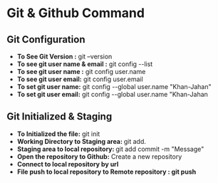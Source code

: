  # Git & Github Command 

## Git Configuration

- <b> To See Git Version :</b>  git –version
- <b>To see git user name & email :</b> git config --list
- <b>To see git user name :</b> git config user.name
- <b>To see git user email:</b> git config user.email
- <b>To set git user name:</b> git config --global user.name "Khan-Jahan"
- <b>To set git user email:</b> git config --global user.name "Khan-Jahan

## Git Initialized & Staging 
- <b> To Initialized the file:</b> git init
- <b> Working Directory to Staging area: </b> git add.
- <b> Staging area to local repository: </b> git add commit -m "Message"
- <b> Open the repository to Github:</b> Create a new repository
- <b> Connect to local repository by url
- <b> File push to local repository to Remote repository :</b> git push
